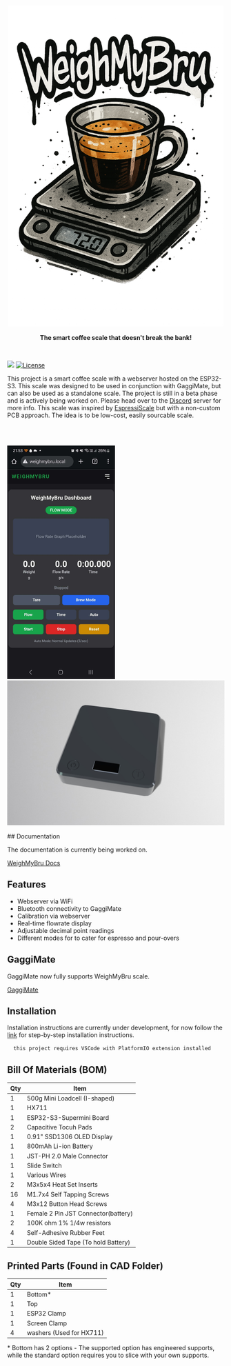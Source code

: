 <p align="center">
<img src="https://raw.githubusercontent.com/031devstudios/weighmybru/refs/heads/master/docs/assets/logo.png" alt="WeighMyBru Dashboard" width="500" height="745"/>
</p>

<p align="center">  <b>The smart coffee scale that doesn't break the bank!</b></p>
<br>

[![](https://dcbadge.limes.pink/api/server/HYp4TSEjSf)](https://discord.gg/HYp4TSEjSf)
[![License](https://img.shields.io/badge/License-CC%20BY--NC--SA%204.0-lightgrey.svg?style=for-the-badge)](LICENSE)

This project is a smart coffee scale with a webserver hosted on the ESP32-S3.
This scale was designed to be used in conjunction with GaggiMate, but can also be used as a standalone scale. The project is still in a beta phase and is actively being worked on. Please head over to the [Discord](https://discord.gg/HYp4TSEjSf) server for more info. This scale was inspired by [EspressiScale](https://www.espressiscale.com) but with a non-custom PCB approach. The idea is to be low-cost, easily sourcable scale.

<br>
<br>
<p>
<img src="docs/assets/dashboard.jpg" alt="WeighMyBru Dashboard" width="250" />
<img src="docs/assets/weighmybru.jpg" alt="WeighMyBru Dashboard" width="700" />
</p>
## Documentation

The documentation is currently being worked on. 

[WeighMyBru Docs](https://031devstudios.github.io/weighmybru-docs/)

## Features

- Webserver via WiFi
- Bluetooth connectivity to GaggiMate
- Calibration via webserver
- Real-time flowrate display
- Adjustable decimal point readings
- Different modes for to cater for espresso and pour-overs

## GaggiMate

GaggiMate now fully supports WeighMyBru scale.

[GaggiMate](https://github.com/jniebuhr/gaggimate)

## Installation

Installation instructions are currently under development, for now follow the [link](https://031devstudios.github.io/weighmybru-docs/#/installation/flashing) for step-by-step installation instructions.

```
  this project requires VSCode with PlatformIO extension installed
```

## Bill Of Materials (BOM)

| Qty |           Item                      | 
| --- | ----------------------------------- |  
|  1  | 500g Mini Loadcell (I-shaped)       |  
|  1  | HX711                               |
|  1  | ESP32-S3-Supermini Board            |
|  2  | Capacitive Tocuh Pads               |
|  1  | 0.91" SSD1306 OLED Display          |
|  1  | 800mAh Li-ion Battery               |
|  1  | JST-PH 2.0 Male Connector           |
|  1  | Slide Switch                        |
|  1  | Various Wires                       |
|  2  | M3x5x4 Heat Set Inserts             |
|  16 | M1.7x4 Self Tapping Screws          |
|  4  | M3x12 Button Head Screws            |
|  1  | Female 2 Pin JST Connector(battery) |
|  2  | 100K ohm 1% 1/4w resistors          |
|  4  | Self-Adhesive Rubber Feet           |
|  1  | Double Sided Tape (To hold Battery) |



##           Printed Parts (Found in CAD Folder)

| Qty |           Item                    | 
| --- | ----------------------------------|  
|  1  | Bottom*                           |  
|  1  | Top                               |
|  1  | ESP32 Clamp                       |
|  1  | Screen Clamp                      |
|  4  | washers (Used for HX711)          |

\* Bottom has 2 options - The supported option has engineered supports, while the standard option requires you to slice with your own supports.


